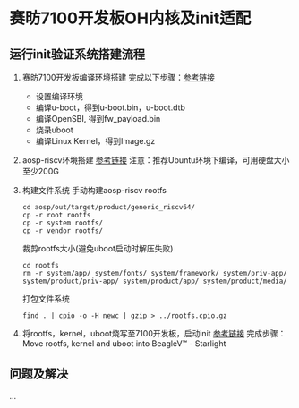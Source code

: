 # 赛昉7100开发板OH内核及init适配

## 运行init验证系统搭建流程

1.  赛昉7100开发板编译环境搭建
    完成以下步骤：[参考链接](https://wiki.seeedstudio.com/BeagleV-Make-File-System-Compile-uboot-Kernal/#compile-linux-kernel) 
    
    - 设置编译环境
    - 编译u-boot，得到u-boot.bin，u-boot.dtb
    - 编译OpenSBI, 得到fw_payload.bin
    - 烧录uboot
    - 编译Linux Kernel，得到Image.gz

2.  aosp-riscv环境搭建 
    [参考链接](https://github.com/T-head-Semi/aosp-riscv) 注意：推荐Ubuntu环境下编译，可用硬盘大小至少200G

3.  构建文件系统
    手动构建aosp-riscv rootfs
    ```
    cd aosp/out/target/product/generic_riscv64/
    cp -r root rootfs
    cp -r system rootfs/
    cp -r vendor rootfs/
    ```
    裁剪rootfs大小(避免uboot启动时解压失败)
    ```
    cd rootfs
    rm -r system/app/ system/fonts/ system/framework/ system/priv-app/ system/product/priv-app/ system/product/app/ system/product/media/
    ```
    打包文件系统
    ```
    find . | cpio -o -H newc | gzip > ../rootfs.cpio.gz
    ```

4.  将rootfs，kernel，uboot烧写至7100开发板，启动init
    [参考链接](https://wiki.seeedstudio.com/BeagleV-Make-File-System-Compile-uboot-Kernal/#compile-linux-kernel) 完成步骤：Move rootfs, kernel and uboot into BeagleV™ - Starlight

## 问题及解决

...

